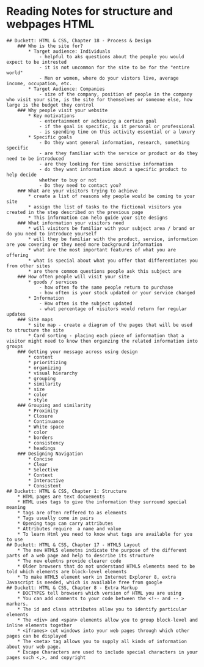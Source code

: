 # Reading Notes for structure and webpages HTML
    ## Duckett: HTML & CSS, Chapter 18 - Process & Design
        ### Who is the site for?
            * Target audience: Individuals 
                - helpful to aks questions about the people you would expect to be intrested
                - it is not uncommon for the site to be for the "entire world"
                - Men or women, where do your vistors live, average income, occupation, etc.
            * Target Audience: Companies
                - size of the company, position of people in the company who visit your site, is the site for themselves or someone else, how large is the budget they control
        ### Why people visit your website
            * Key motivations
                - entertainment or achieving a certain goal 
                - if the goal is specific, is it personal or professional
                - is spending time on this activity essential or a luxury
            * Specific goals
                - Do they want general information, research, something specific
                - are they familiar with the service or product or do they need to be introduced
                - are they looking for time sensitive information
                - do they want information about a specific product to help decide
                whether to buy or not
                - Do they need to contact you?
        ### What are your visitors trying to achieve
            * create a list of reasons why people would be coming to your site
            * assign the list of tasks to the fictional visitors you created in the step described on the previous page
            * This information can helo guide your site designs
        ### What information your visitors need
            * will visitors be familiar with your subject area / brand or do you need to introduce yourself
            * will they be familiar with the product, service, information are you covering or they need more background information
            * what are the most important features of what you are offering
            * what is special about what you offer that differentiates you from other sites
            * are there common questions people ask this subject are
        ### How often people will visit your site
            * goods / services
                - how often fo the same people return to purchase
                - how often is your stock updated or your service changed
            * Information 
                - How often is the subject updated
                - what percentage of visitors would return for regular updates
        ### Site maps
            * site map - create a diagram of the pages that will be used to structure the site
            * Card sorting - placing each piece of information that a visitor might need to know then organzing the related information into groups
        ### Getting your message across using design 
            * content
            * prioritizing
            * organizing 
            * visual hierarchy
            * grouping
            * similarity
            * size
            * color 
            * style 
        ### Grouping and similarity
            * Proximity
            * Closure
            * Continuance
            * White space
            * color
            * borders
            * consistency
            * headings
        ### Designing Navigation 
            * Concise
            * Clear
            * Selective
            * Context
            * Interactive
            * Consistent                               
    ## Duckett: HTML & CSS, Chapter 1: Structure
        * HTML pages are text docuements
        * HTML uses tags to give the information they surround special meaning
        * tags are often reffered to as elements
        * Tags usually come in pairs
        * Opening tags can carry attributes
        * Attributes require  a name and value 
        * To learn Html you need to know what tags are available for you to use
    ## Duckett: HTML & CSS, Chapter 17 - HTML5 Layout
        * The new HTML5 elemetns indicate the purpose of the different parts of a web page and help to describe its structure
        * The new elemtns provide clearer code 
        * Older browsers that do not understand HTML5 elements need to be told which elements are block-level elements
        * To make HTML5 element work in Internet Explorer 8, extra Javascript is needed, which is available free from google
    ## Duckett: HTML & CSS, Chapter 8 - Extra Markup
        * DOCTYPES tell browsers which version of HTML you are using
        * You can add comments to your code between the <!-- and -- > markers.
        * The id and class attributes allow you to identify particular elements 
        * The <div> and <span> elements allow you to group block-level and inline elements together
        * <iframes> cut windows into your web pages through which other pages can be displayed
        * The <meta> tag allows you to supply all kinds of information about your web page.
        * Escape Characters are used to include special characters in your pages such <,>, and copyright            